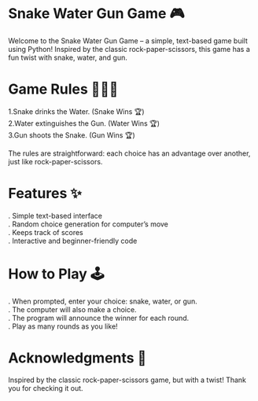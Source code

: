 # Snake Water Gun Game 🎮

Welcome to the Snake Water Gun Game – a simple, text-based game built using Python! Inspired by the classic rock-paper-scissors, this game has a fun twist with snake, water, and gun.

# Game Rules 🐍💧🔫  
1.Snake drinks the Water. (Snake Wins 🏆)  
2.Water extinguishes the Gun. (Water Wins 🏆)  
3.Gun shoots the Snake. (Gun Wins 🏆)  

The rules are straightforward: each choice has an advantage over another, just like rock-paper-scissors.

# Features ✨  
. Simple text-based interface  
. Random choice generation for computer’s move  
. Keeps track of scores  
. Interactive and beginner-friendly code  

# How to Play 🕹️  
. When prompted, enter your choice: snake, water, or gun.  
. The computer will also make a choice.  
. The program will announce the winner for each round.  
. Play as many rounds as you like!  

# Acknowledgments 🙌  
Inspired by the classic rock-paper-scissors game, but with a twist! Thank you for checking it out. 
